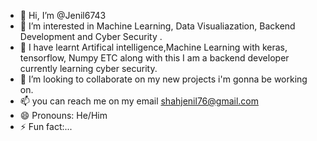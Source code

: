 - 👋 Hi, I’m @Jenil6743
- 👀 I’m interested in Machine Learning, Data Visualiazation, Backend Development and Cyber Security .
- 🌱 I have learnt Artifical intelligence,Machine Learning with keras, tensorflow, Numpy ETC along with this I am a backend developer currently learning cyber security. 
- 💞️ I’m looking to collaborate on my new projects i'm gonna be working on.
- 📫 you can reach me on my email shahjenil76@gmail.com
- 😄 Pronouns: He/Him
- ⚡ Fun fact:...

<!---
Jenil6743/Jenil6743 is a ✨ special ✨ repository because its `README.md` (this file) appears on your GitHub profile.
You can click the Preview link to take a look at your changes.
--->
